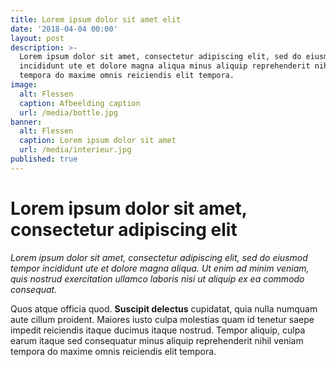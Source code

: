```yaml
---
title: Lorem ipsum dolor sit amet elit
date: '2018-04-04 00:00'
layout: post
description: >-
  Lorem ipsum dolor sit amet, consectetur adipiscing elit, sed do eiusmod tempor
  incididunt ute et dolore magna aliqua minus aliquip reprehenderit nihil veniam
  tempora do maxime omnis reiciendis elit tempora.
image:
  alt: Flessen
  caption: Afbeelding caption
  url: /media/bottle.jpg
banner:
  alt: Flessen
  caption: Lorem ipsum dolor sit amet
  url: /media/interieur.jpg
published: true
---
```


# Lorem ipsum dolor sit amet, consectetur adipiscing elit

_Lorem ipsum dolor sit amet, consectetur adipiscing elit, sed do eiusmod tempor incididunt ute et dolore magna aliqua. Ut enim ad minim veniam, quis nostrud exercitation ullamco laboris nisi ut aliquip ex ea commodo consequat._

Quos atque officia quod. **Suscipit delectus** cupidatat, quia nulla numquam aute cillum proident. Maiores iusto culpa molestias quam id tenetur saepe impedit reiciendis itaque ducimus itaque nostrud. Tempor aliquip, culpa earum itaque sed consequatur minus aliquip reprehenderit nihil veniam tempora do maxime omnis reiciendis elit tempora.
